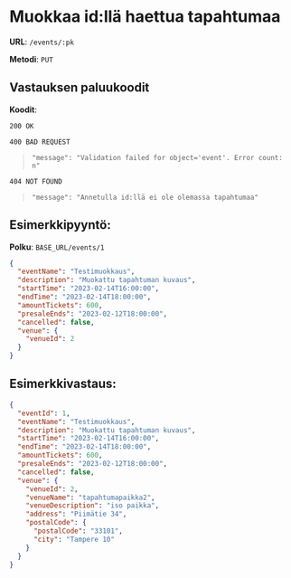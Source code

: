 # Muokkaa id:llä haettua tapahtumaa

**URL**: `/events/:pk`

**Metodi**: `PUT`

## Vastauksen paluukoodit

**Koodit**:

`200 OK`

`400 BAD REQUEST`

> `"message": "Validation failed for object='event'. Error count: n"`

`404 NOT FOUND`

> `"message": "Annetulla id:llä ei ole olemassa tapahtumaa"`

## Esimerkkipyyntö:

**Polku**: `BASE_URL/events/1`

```json
{
  "eventName": "Testimuokkaus",
  "description": "Muokattu tapahtuman kuvaus",
  "startTime": "2023-02-14T16:00:00",
  "endTime": "2023-02-14T18:00:00",
  "amountTickets": 600,
  "presaleEnds": "2023-02-12T18:00:00",
  "cancelled": false,
  "venue": {
    "venueId": 2
  }
}
```

## Esimerkkivastaus:

```json
{
  "eventId": 1,
  "eventName": "Testimuokkaus",
  "description": "Muokattu tapahtuman kuvaus",
  "startTime": "2023-02-14T16:00:00",
  "endTime": "2023-02-14T18:00:00",
  "amountTickets": 600,
  "presaleEnds": "2023-02-12T18:00:00",
  "cancelled": false,
  "venue": {
    "venueId": 2,
    "venueName": "tapahtumapaikka2",
    "venueDescription": "iso paikka",
    "address": "Piimätie 34",
    "postalCode": {
      "postalCode": "33101",
      "city": "Tampere 10"
    }
  }
}
```
